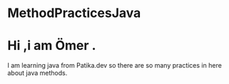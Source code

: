 # MethodPracticesJava

# Hi ,i am Ömer .

I am learning java from Patika.dev so there are so many practices in here  about java methods.
